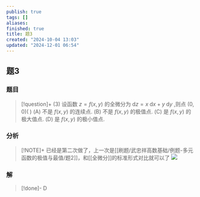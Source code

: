 ```yaml
---
publish: true
tags: []
aliases: 
finished: true
title: 题3
created: "2024-10-04 13:03"
updated: "2024-12-01 06:54"
---
```

## 题3
### 题目
> [!question]+
> (3) 设函数 $z = f\left( {x,y}\right)$ 的全微分为 $\mathrm{d}z = x\mathrm{\;d}x + y\mathrm{\;d}y$ ,则点 $\left( {0,0}\right) \left( \;\right)$
> (A) 不是 $f\left( {x,y}\right)$ 的连续点. 
> (B) 不是 $f\left( {x,y}\right)$ 的极值点.
> (C) 是 $f\left( {x,y}\right)$ 的极大值点. 
> (D) 是 $f\left( {x,y}\right)$ 的极小值点.
### 分析
> [!NOTE]+
> 已经是第二次做了，上一次是[[刷题/武忠祥高数基础/例题-多元函数的极值与最值/题2]]，和[[全微分]]的标准形式对比就可以了
> ![](https://img.hwenyi.live/202410281740478.webp)
### 解
> [!done]-
> D